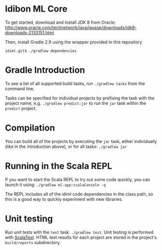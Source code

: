 Idibon ML Core
=========

To get started, download and install JDK 8 from Oracle:
http://www.oracle.com/technetwork/java/javase/downloads/jdk8-downloads-2133151.html

Then, install Gradle 2.9 using the wrapper provided in this repository

```
idiml.git$ ./gradlew dependencies
```

# Gradle Introduction

To see a list of all supported build tasks, run `./gradlew tasks` from
the command line.

Tasks can be specified for individual projects by prefixing the task
with the project name, e.g. `./gradlew predict:jar` to run the `jar`
task within the `predict` project.

# Compilation

You can build all of the projects by executing the `jar` task, either
individually (like in the introduction above), or for all tasks:
`./gradlew jar`

# Running in the Scala REPL

If you want to start the Scala REPL to try out some code quickly, you
can launch it using:
`./gradlew ml-app:scalaConsole -q`

The REPL includes all of the idiml code dependencies in the class
path, so this is a good way to quickly experiment with new libraries.

# Unit testing

Run unit tests with the `test` task: `./gradlew test`. Unit testing is
performed with [ScalaTest](http://www.scalatest.org/). HTML test results
for each project are stored in the project's `build/reports` subdirectory.
